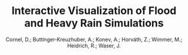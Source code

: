 ---
layout: technique
title: "Interactive Visualization of Flood and Heavy Rain Simulations"
system: "False"
technique: "True"
design_study: "False"
evaluation: "False"
data: "False"
analysis: "False"
generation: "False"
curation_and_transformation: "False"
management: "False"
modeling: "True"
urban_analysis: "True"
visualization: "True"
sunlight_access: "False"
wind_ventilation: "False"
view_impact: "False"
energy: "False"
damage_and_disaster_management: "True"
climate: "False"
sound: "False"
property_cadastre: "False"
others: "False"
lookup: "False"
browse: "False"
locate: "True"
explore: "False"
identify: "True"
compare: "False"
summarize: "True"
distribution: "False"
trends: "False"
outliers: "False"
extremes: "False"
features: "True"
target_discovery: "True"
target_access: "True"
spatial_relation: "True"
buildings: "True"
streets: "True"
nature: "True"
uniform_discretization: "False"
structural_subdivision: "True"
univariate: "False"
multivariate: "True"
volumetric: "True"
temporal: "True"
sensing: "False"
statistical: "False"
simulation_based: "True"
learning_based: "False"
surveyed: "False"
site: "True"
block: "False"
multi_block: "True"
city: "True"
va_wo_model: "False"
post_model: "False"
model_integrated: "True"
assisted_models: "False"
overlay: "True"
embedded: "False"
linked: "False"
temporal_jx: "True"
spatial_jx: "False"
filter: "False"
aggregate: "False"
embed: "False"
glyphs: "True"
bar_charts: "False"
scatterplots: "False"
matrix: "False"
parallel_coordinates: "False"
map_2d: "False"
map_3d: "True"
walking: "False"
steering: "False"
selection_based: "False"
manipulation_based: "True"
distortion: "False"
ghosting: "False"
culling: "False"
birds_view: "False"
multi_view: "False"
assisted_steering: "False"
other: "False"
vr_cave: "False"
ar: "False"
desktop: "True"
mobile: "False"
case_study: "True"
user_study: "False"
statistical_evaluation: "False"
expert_interviews: "True"
key: "X3C7G3QA"
item_type: "journalArticle"
publication_year: "2019"
author: "Cornel, D.; Buttinger‐Kreuzhuber, A.; Konev, A.; Horváth, Z.; Wimmer, M.; Heidrich, R.; Waser, J."
publication_title: "Computer Graphics Forum"
isbn: "nan"
issn: "0167-7055, 1467-8659"
doi: "10.1111/cgf.13669"
url_paper: "https://onlinelibrary.wiley.com/doi/10.1111/cgf.13669"
abstract_note: "nan"
date_added: "2023-01-30 00:07:30"
date_modified: "2023-01-30 00:07:30"
access_date: "2023-01-30 00:07:30"
pages: "25-39"
num_pages: "nan"
issue: "3"
volume: "38.0"
number_of_volumes: "nan"
journal_abbreviation: "Computer Graphics Forum"
short_title: "nan"
series: "nan"
series_number: "nan"
series_text: "nan"
series_title: "nan"
publisher: "nan"
place: "nan"
language: "en"
rights: "nan"
type: "nan"
archive: "nan"
archive_location: "nan"
library_catalog: "DOI.org (Crossref)"
call_number: "nan"
extra: "nan"
notes: "nan"
link_attachments: "nan"
manual_tags: "nan"
automatic_tags: "nan"
editor: "nan"
series_editor: "nan"
translator: "nan"
contributor: "nan"
attorney_agent: "nan"
book_author: "nan"
cast_member: "nan"
commenter: "nan"
composer: "nan"
cosponsor: "nan"
counsel: "nan"
interviewer: "nan"
producer: "nan"
recipient: "nan"
reviewed_author: "nan"
scriptwriter: "nan"
words_by: "nan"
guest: "nan"
number: "nan"
edition: "nan"
running_time: "nan"
scale: "nan"
medium: "nan"
artwork_size: "nan"
filing_date: "nan"
application_number: "nan"
assignee: "nan"
issuing_authority: "nan"
country: "nan"
meeting_name: "nan"
conference_name: "nan"
court: "nan"
references: "nan"
reporter: "nan"
legal_status: "nan"
priority_numbers: "nan"
programming_language: "nan"
version: "nan"
system: "nan"
code: "nan"
code_number: "nan"
section: "nan"
session: "nan"
committee: "nan"
history: "nan"
legislative_body: "nan"
---